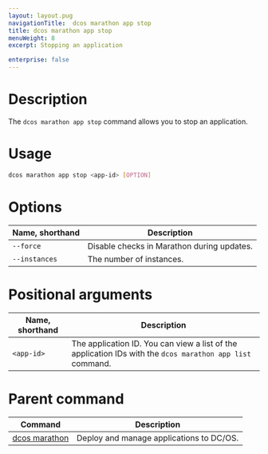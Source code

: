 ```yaml
---
layout: layout.pug
navigationTitle:  dcos marathon app stop
title: dcos marathon app stop
menuWeight: 8
excerpt: Stopping an application

enterprise: false
---
```



# Description
The `dcos marathon app stop` command allows you to stop an application.

# Usage

```bash
dcos marathon app stop <app-id> [OPTION]
```

# Options

| Name, shorthand |  Description |
|---------|-------------|
| `--force`   |  Disable checks in Marathon during updates. |
| `--instances`   |  The number of instances. |

# Positional arguments

| Name, shorthand |  Description |
|---------|-------------|
| `<app-id>`   |   The application ID.  You can view a list of the application IDs with the `dcos marathon app list` command. |

# Parent command

| Command | Description |
|---------|-------------|
| [dcos marathon](/dcos/1.11/cli/command-reference/dcos-marathon/) | Deploy and manage applications to DC/OS. |


